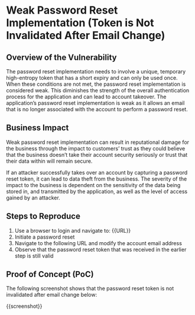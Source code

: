 # Weak Password Reset Implementation (Token is Not Invalidated After Email Change)

## Overview of the Vulnerability

The password reset implementation needs to involve a unique, temporary high-entropy token that has a short expiry and can only be used once. When these conditions are not met, the password reset implementation is  considered weak. This diminishes the strength of the overall authentication process for the application and can lead to account takeover. The application’s password reset implementation is weak as it allows an email that is no longer associated with the account to perform a password reset.

## Business Impact

Weak password reset implementation can result in reputational damage for the business through the impact to customers’ trust as they could believe that the business doesn’t take their account security seriously or trust that their data within will remain secure.

If an attacker successfully takes over an account by capturing a password reset token, it can lead to data theft from the business. The severity of the impact to the business is dependent on the sensitivity of the data being stored in, and transmitted by the application, as well as the level of access gained by an attacker.

## Steps to Reproduce

1. Use a browser to login and navigate to: {{URL}}
1. Initiate a password reset
1. Navigate to the following URL and modify the account email address
1. Observe that the password reset token that was received in the earlier step is still valid

## Proof of Concept (PoC)

The following screenshot shows that the password reset token is not invalidated after email change below:

{{screenshot}}
